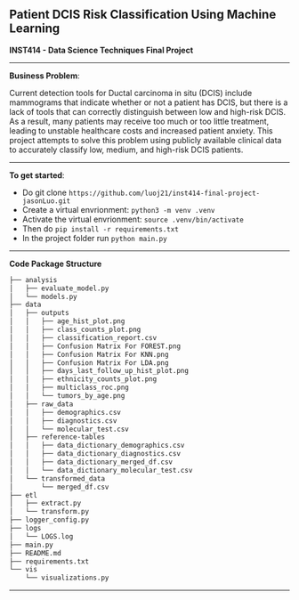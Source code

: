## Patient DCIS Risk Classification Using Machine Learning
__INST414 - Data Science Techniques Final Project__


-----

**Business Problem**:

Current detection tools for Ductal carcinoma in situ (DCIS) include mammograms that indicate whether or not a patient has DCIS, but there is a lack of tools that can correctly distinguish between low and high-risk DCIS. As a result, many patients may receive too much or too little treatment, leading to unstable healthcare costs and increased patient anxiety. This project attempts to solve this problem using publicly available clinical data to accurately classify low, medium, and high-risk DCIS patients.

-----

**To get started**:
- Do git clone ```https://github.com/luoj21/inst414-final-project-jasonLuo.git```
- Create a virtual envrionment: ```python3 -m venv .venv```
- Activate the virtual envrionment: ```source .venv/bin/activate```
- Then do ```pip install -r requirements.txt```
- In the project folder run ```python main.py```


-----

**Code Package Structure**

``` bash
├── analysis
│   ├── evaluate_model.py
│   └── models.py
├── data
│   ├── outputs
│   │   ├── age_hist_plot.png
│   │   ├── class_counts_plot.png
│   │   ├── classification_report.csv
│   │   ├── Confusion Matrix For FOREST.png
│   │   ├── Confusion Matrix For KNN.png
│   │   ├── Confusion Matrix For LDA.png
│   │   ├── days_last_follow_up_hist_plot.png
│   │   ├── ethnicity_counts_plot.png
│   │   ├── multiclass_roc.png
│   │   └── tumors_by_age.png
│   ├── raw_data
│   │   ├── demographics.csv
│   │   ├── diagnostics.csv
│   │   └── molecular_test.csv
│   ├── reference-tables
│   │   ├── data_dictionary_demographics.csv
│   │   ├── data_dictionary_diagnostics.csv
│   │   ├── data_dictionary_merged_df.csv
│   │   └── data_dictionary_molecular_test.csv
│   └── transformed_data
│       └── merged_df.csv
├── etl
│   ├── extract.py
│   └── transform.py
├── logger_config.py
├── logs
│   └── LOGS.log
├── main.py
├── README.md
├── requirements.txt
└── vis
    └── visualizations.py
```

-----